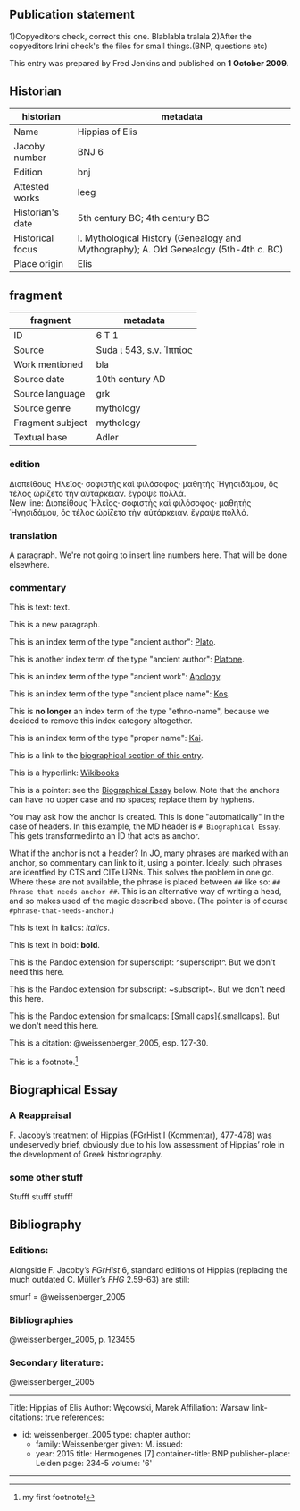 ## Publication statement

1)Copyeditors check, correct this one. Blablabla tralala
2)After the copyeditors Irini check's the files for small things.(BNP, questions etc)

This entry was prepared by Fred Jenkins and published on **1 October 2009**.

## Historian
historian | metadata
----- | -----
Name | Hippias of Elis
Jacoby number | BNJ 6
Edition | bnj
Attested works | leeg
Historian's date | 5th century BC; 4th century BC
Historical focus | I. Mythological History (Genealogy and Mythography); A. Old Genealogy (5th-4th c. BC)
Place origin | Elis

## fragment
fragment | metadata
----- | -----
ID | 6 T 1
Source | Suda ι 543, s.v. ῾Ιππίας
Work mentioned | bla
Source date | 10th century AD
Source language | grk
Source genre | mythology
Fragment subject | mythology
Textual base | Adler

### edition
Διοπείθους ᾽Ηλεῖος· σοφιστὴς καὶ φιλόσοφος· μαθητὴς ῾Ηγησιδάμου, ὃς
τέλος ὡρίζετο τὴν αὐτάρκειαν. ἔγραψε πολλά.\
New line: Διοπείθους ᾽Ηλεῖος· σοφιστὴς καὶ φιλόσοφος· μαθητὴς
῾Ηγησιδάμου, ὃς τέλος ὡρίζετο τὴν αὐτάρκειαν. ἔγραψε πολλά.

### translation
A paragraph. We're not going to insert line numbers here. That will be
done elsewhere.

### commentary
This is text: text.

This is a new paragraph.

This is an index term of the type "ancient author":
[Plato](/brill/indexterm/author/urn:cite:perseus:author.1137).

This is another index term of the type "ancient author":
[Platone](/brill/indexterm/author/urn:cite:perseus:author.1137).

This is an index term of the type "ancient work":
[Apology](/brill/indexterm/work/urn:cts:greekLit:tlg0059.tlg002).

This is an index term of the type "ancient place name":
[Kos](/brill/indexterm/place/https://pleiades.stoa.org/places/599581).

This is **no longer** an index term of the type "ethno-name", because we
decided to remove this index category altogether.

This is an index term of the type "proper name":
[Kai](/brill/indexterm/person/Kai%20Eigner).

This is a link to the [biographical section of this
entry](@#%20Biographical%20Essay).

This is a hyperlink: [Wikibooks](http://en.wikibooks.org/)

This is a pointer: see the [Biographical Essay](#Biographical-Essay) below. Note that the anchors can have no upper case and no spaces; replace them by hyphens. 

You may ask how the anchor is created. This is done "automatically" in the case of headers. In this example, the MD header is `# Biographical Essay`. This gets transformedinto an ID that acts as anchor. 

What if the anchor is not a header? In JO, many phrases are marked with an anchor, so commentary can link to it, using a pointer. Idealy, such phrases are identfied by CTS and CITe URNs. This solves the problem in one go. Where these are not available, the phrase is placed between `##` like so: `## Phrase that needs anchor ##`. This is an alternative way of writing a head, and so makes used of the magic described above. (The pointer is of course `#phrase-that-needs-anchor`.)

This is text in italics: *italics*.

This is text in bold: **bold**.

This is the Pandoc extension for superscript: ^superscript^. But we
don't need this here.

This is the Pandoc extension for subscript: ~subscript~. But we don't
need this here.

This is the Pandoc extension for smallcaps: [Small caps]{.smallcaps}. But we don't need this here.

This is a citation: @weissenberger_2005, esp. 127-30.

This is a footnote.[^1]

## Biographical Essay

### A Reappraisal
F. Jacoby’s treatment of Hippias (FGrHist I (Kommentar), 477-478) was
undeservedly brief, obviously due to his low assessment of Hippias’ role
in the development of Greek historiography.

### some other stuff
Stufff stufff stufff

## Bibliography

### Editions:
Alongside F. Jacoby’s *FGrHist* 6, standard editions of Hippias
(replacing the much outdated C. Müller’s *FHG* 2.59-63) are still:

smurf = @weissenberger_2005

### Bibliographies
@weissenberger_2005, p. 123455

### Secondary literature:
@weissenberger_2005


[^1]: my first footnote!



---
Title: Hippias of Elis
Author: Węcowski, Marek
Affiliation: Warsaw
link-citations: true
references:
- id: weissenberger_2005
  type: chapter
  author:
  - family: Weissenberger
    given: M.
  issued:
  - year: 2015
  title: Hermogenes \[7\]
  container-title: BNP
  publisher-place: Leiden
  page: 234-5
  volume: '6'
---

